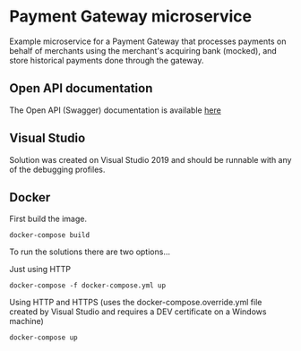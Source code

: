 # Payment Gateway microservice

Example microservice for a Payment Gateway that processes payments on behalf of merchants using the merchant's
acquiring bank (mocked), and store historical payments done through the gateway.

## Open API documentation

The Open API (Swagger) documentation is available [here](https://patituccia.github.io/payment-gateway)

## Visual Studio

Solution was created on Visual Studio 2019 and should be runnable with any of the debugging profiles.

## Docker

First build the image.
```
docker-compose build
```

To run the solutions there are two options...

Just using HTTP
```
docker-compose -f docker-compose.yml up 
```
Using HTTP and HTTPS (uses the docker-compose.override.yml file created by Visual Studio and requires a 
DEV certificate on a Windows machine)
```
docker-compose up
```

